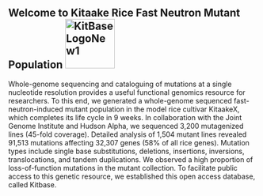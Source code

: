 ## Welcome to Kitaake Rice Fast Neutron Mutant Population <img src="https://user-images.githubusercontent.com/11203168/91338139-502ec680-e789-11ea-9257-180e219983c2.png" alt="KitBaseLogoNew1" width=100 height=100>

Whole-genome sequencing and cataloguing of mutations at a single nucleotide resolution provides a useful functional genomics resource for researchers. To this end, we generated a whole-genome sequenced fast-neutron-induced mutant population in the model rice cultivar KitaakeX, which completes its life cycle in 9 weeks. In collaboration with the Joint Genome Institute and Hudson Alpha, we sequenced 3,200 mutagenized lines (45-fold coverage). Detailed analysis of 1,504 mutant lines revealed 91,513 mutations affecting 32,307 genes (58% of all rice genes). Mutation types include single base substitutions, deletions, insertions, inversions, translocations, and tandem duplications. We observed a high proportion of loss-of-function mutations in the mutant collection. To facilitate public access to this genetic resource, we established this open access database, called Kitbase. 
